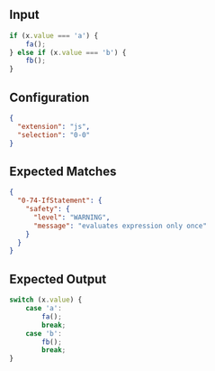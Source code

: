 
## Input
```javascript input
if (x.value === 'a') {
    fa();
} else if (x.value === 'b') {
    fb();
}
```

## Configuration
```json configuration
{
  "extension": "js",
  "selection": "0-0"
}
```

## Expected Matches
```json expected matches
{
  "0-74-IfStatement": {
    "safety": {
      "level": "WARNING",
      "message": "evaluates expression only once"
    }
  }
}
```

## Expected Output
```javascript expected output
switch (x.value) {
    case 'a':
        fa();
        break;
    case 'b':
        fb();
        break;
}
```
